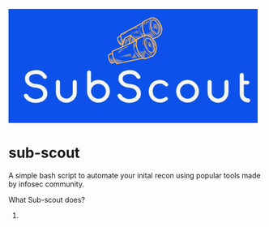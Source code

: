 ![This is an image](https://github.com/0xAkashsky/sub-scout/raw/main/sub-scout-logo1.png)

# sub-scout

A simple bash script to automate your inital recon using popular tools made by infosec community.

What Sub-scout does?

1. 
